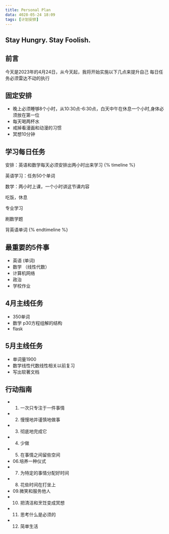 ```yaml
---
title: Personal Plan
data: 4028-05-24 18:09
tags: [计划安排]
---
```

## Stay Hungry. Stay Foolish.
## 前言
今天是2023年的4月24日，从今天起，我将开始实施以下几点来提升自己
每日任务必须雷达不动的执行

## 固定安排

* 晚上必须睡够8个小时，从10:30点-6:30点，白天中午在休息一个小时,身体必须放在第一位
* 每天喝两杯水
* 戒掉看漫画和动漫的习惯
* 冥想10分钟

## 学习每日任务
安排：英语和数学每天必须安排出两小时出来学习
{% timeline %}
<!-- node 早上7-9点 -->
英语学习：任务50个单词
<!-- node 上午9-12点 -->
数学：两小时上课，一个小时讲这节课内容
<!-- node 中午12-13:45 -->
吃饭，休息
<!-- node 下午13:45-->
专业学习
<!-- node 下午18-20 -->
刷数学题
<!-- node 晚上20-22 -->
背英语单词
{% endtimeline %}

## 最重要的5件事
* 英语  (单词)
* 数学 （线性代数）
* 计算机网络
* 政治
* 学校作业

## 4月主线任务
* 350单词
* 数学 p30方程组解的结构
* flask

## 5月主线任务
* 单词量1900
* 数学线性代数线性相关以前复习
* 写出软著文档


## 行动指南

* 01. 一次只专注于一件事情
* 02. 慢慢地并谨慎地做事
* 03. 彻底地完成它
* 04. 少做
* 05. 在事情之间留些空间
* 06.培养一种仪式
* 07. 为特定的事情分配好时间
* 08. 花些时间在打坐上
* 09.微笑和服务他人
* 10. 把清洁和烹饪变成冥想
* 11. 思考什么是必须的
* 12. 简单生活
